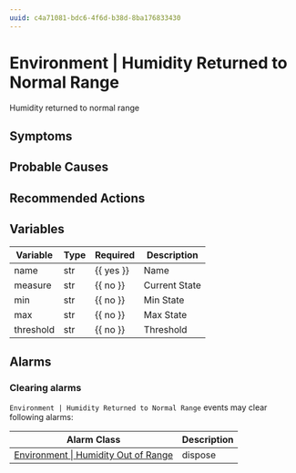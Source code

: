 ```yaml
---
uuid: c4a71081-bdc6-4f6d-b38d-8ba176833430
---
```

# Environment | Humidity Returned to Normal Range

Humidity returned to normal range

## Symptoms

## Probable Causes

## Recommended Actions

## Variables

Variable | Type | Required | Description
--- | --- | --- | ---
name | str | {{ yes }} | Name
measure | str | {{ no }} | Current State
min | str | {{ no }} | Min State
max | str | {{ no }} | Max State
threshold | str | {{ no }} | Threshold

## Alarms

### Clearing alarms

`Environment | Humidity Returned to Normal Range` events may clear following alarms:

Alarm Class | Description
--- | ---
[Environment \| Humidity Out of Range](../../alarm-classes/environment/humidity-out-of-range.md) | dispose
